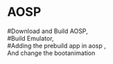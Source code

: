 # AOSP
<h>#Download and Build AOSP,<h><br>
#Build Emulator,<br>
#Adding the prebuild app in aosp ,<br>
And change the bootanimation<br>


